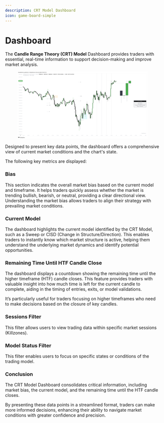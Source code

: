 ```yaml
---
description: CRT Model Dashboard
icon: game-board-simple
---
```


# Dashboard

The **Candle Range Theory (CRT) Model** Dashboard provides traders with essential, real-time information to support decision-making and improve market analysis.

<figure><img src="../../.gitbook/assets/docs-crt-005.png" alt=""><figcaption></figcaption></figure>

Designed to present key data points, the dashboard offers a comprehensive view of current market conditions and the chart's state.

The following key metrics are displayed:

### Bias

This section indicates the overall market bias based on the current model and timeframe. It helps traders quickly assess whether the market is trending bullish, bearish, or neutral, providing a clear directional view. Understanding the market bias allows traders to align their strategy with prevailing market conditions.

### Current Model

The dashboard highlights the current model identified by the CRT Model, such as a Sweep or CISD (Change in Structure/Direction). This enables traders to instantly know which market structure is active, helping them understand the underlying market dynamics and identify potential opportunities.

### Remaining Time Until HTF Candle Close

The dashboard displays a countdown showing the remaining time until the higher timeframe (HTF) candle closes. This feature provides traders with valuable insight into how much time is left for the current candle to complete, aiding in the timing of entries, exits, or model validations.

It’s particularly useful for traders focusing on higher timeframes who need to make decisions based on the closure of key candles.

### **Sessions Filter**

This filter allows users to view trading data within specific market sessions (Killzones).

### **Model Status Filter**

This filter enables users to focus on specific states or conditions of the trading model.

### Conclusion

The CRT Model Dashboard consolidates critical information, including market bias, the current model, and the remaining time until the HTF candle closes.

By presenting these data points in a streamlined format, traders can make more informed decisions, enhancing their ability to navigate market conditions with greater confidence and precision.
